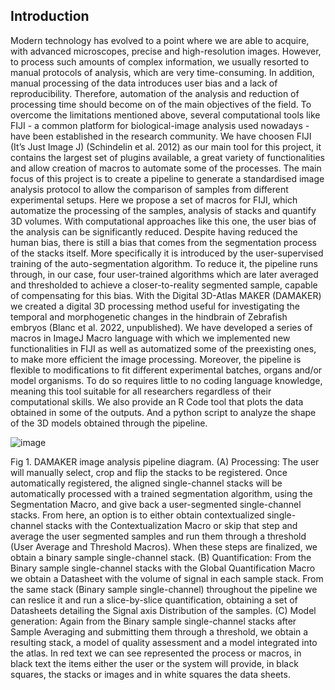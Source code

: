 ## Introduction
Modern technology has evolved to a point where we are able to acquire, with advanced microscopes, precise and high-resolution images. However, to process such amounts of complex information, we usually resorted to manual protocols of analysis, which are very time-consuming. In addition, manual processing of the data introduces user bias and a lack of reproducibility. Therefore, automation of the analysis and reduction of processing time should become on of the main objectives of the field. 
To overcome the limitations mentioned above, several computational tools like FIJI - a common platform for biological-image analysis used nowadays - have been established in the research community. We have choosen FIJI (It’s Just Image J) (Schindelin et al. 2012) as our main tool for this project, it contains the largest set of plugins available, a great variety of functionalities and allow creation of macros to automate some of the processes.
The main focus of this project is to create a pipeline to generate a standardised image analysis protocol to allow the comparison of samples from different experimental setups. Here we propose a set of macros for FIJI, which automatize the processing of the samples, analysis of stacks and quantify 3D volumes. With computational approaches like this one, the user bias of the analysis can be significantly reduced. 
Despite having reduced the human bias, there is still a bias that comes from the segmentation process of the stacks itself. More specifically it is introduced by the user-supervised training of the auto-segmentation algorithm. To reduce it, the pipeline runs through, in our case, four user-trained algorithms which are later averaged and thresholded to achieve a closer-to-reality segmented sample,  capable of compensating for this bias. 
With the Digital 3D-Atlas MAKER (DAMAKER) we created a digital 3D processing method useful for investigating the temporal and morphogenetic changes in the hindbrain of Zebrafish embryos (Blanc et al. 2022, unpublished). We have developed a series of macros in ImageJ Macro language with which we implemented new functionalities in FIJI as well as automatized some of the preexisting ones, to make more efficient the image processing. 
Moreover, the pipeline is flexible to modifications to fit different experimental batches, organs and/or model organisms. To do so requires little to no coding language knowledge, meaning this tool suitable for all researchers regardless of their computational skills. 
We also provide an R Code tool that plots the data obtained in some of the outputs. And a python script to analyze the shape of the 3D models obtained through the pipeline.

![image](https://user-images.githubusercontent.com/102226466/180606064-5ddbed93-e7c0-4d2b-8d63-2dae5153aaf5.png)

Fig 1. DAMAKER image analysis pipeline diagram. (A) Processing: The user will manually select, crop and flip the stacks to be registered. Once automatically registered, the aligned single-channel stacks will be automatically processed with a trained segmentation algorithm, using the Segmentation Macro, and give back a user-segmented single-channel stacks. From here, an option is to either obtain contextualized single-channel stacks with the Contextualization Macro or skip that step and average the user segmented samples and run them through a threshold (User Average and Threshold Macros). When these steps are finalized, we obtain a binary sample single-channel stack. (B) Quantification: From the Binary sample single-channel stacks with the Global Quantification Macro we obtain a Datasheet with the volume of signal in each sample stack. From the same stack (Binary sample single-channel) throughout the pipeline we can reslice it and run a slice-by-slice quantification, obtaining a set of Datasheets detailing the Signal axis Distribution of the samples. (C) Model generation: Again from the Binary sample single-channel stacks after Sample Averaging and submitting them through a threshold, we obtain a resulting stack, a model of quality assessment and a model integrated into the atlas.
In red text we can see represented the process or macros, in black text the items either the user or the system will provide, in black squares, the stacks or images and in white squares the data sheets. 
